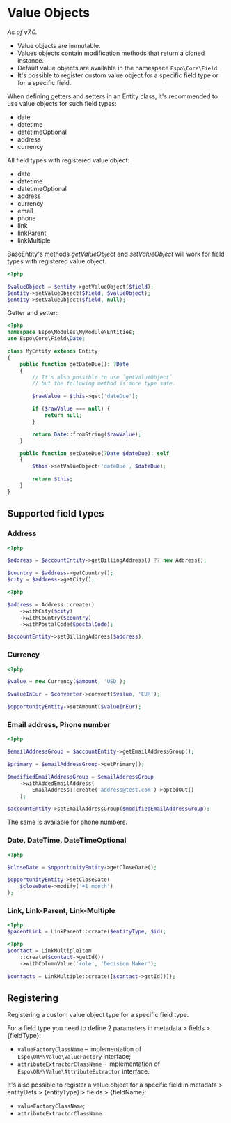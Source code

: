 # Value Objects

*As of v7.0.*

* Value objects are immutable.
* Values objects contain modification methods that return a cloned instance.
* Default value objects are available in the namespace `Espo\Core\Field`.
* It's possible to register custom value object for a specific field type or for a specific field.

When defining getters and setters in an Entity class, it's recommended to use value objects for such field types:

* date
* datetime
* datetimeOptional
* address
* currency

All field types with registered value object:

* date
* datetime
* datetimeOptional
* address
* currency
* email
* phone
* link
* linkParent
* linkMultiple

BaseEntity's methods *getValueObject* and *setValueObject* will work for field types with registered value object.

```php
<?php

$valueObject = $entity->getValueObject($field);
$entity->setValueObject($field, $valueObject);
$entity->setValueObject($field, null);
```

Getter and setter:

```php
<?php
namespace Espo\Modules\MyModule\Entities;
use Espo\Core\Field\Date;

class MyEntity extends Entity
{
    public function getDateDue(): ?Date
    {
        // It's also possible to use `getValueObject`
        // but the following method is more type safe.

        $rawValue = $this->get('dateDue');

        if ($rawValue === null) {
            return null;
        }

        return Date::fromString($rawValue);
    }

    public function setDateDue(?Date $dateDue): self
    {
        $this->setValueObject('dateDue', $dateDue);

        return $this;
    }
}

```

## Supported field types

### Address

```php
<?php

$address = $accountEntity->getBillingAddress() ?? new Address();

$country = $address->getCountry();
$city = $address->getCity();
```

```php
<?php

$address = Address::create()
    ->withCity($city)
    ->withCountry($country)
    ->withPostalCode($postalCode);

$accountEntity->setBillingAddress($address);
```

### Currency

```php
<?php

$value = new Currency($amount, 'USD');

$valueInEur = $converter->convert($value, 'EUR');

$opportunityEntity->setAmount($valueInEur);
```

### Email address, Phone number

```php
<?php

$emailAddressGroup = $accountEntity->getEmailAddressGroup();

$primary = $emailAddressGroup->getPrimary();

$modifiedEmailAddressGroup = $emailAddressGroup
    ->withAddedEmailAddress(
        EmailAddress::create('address@test.com')->optedOut()
    );

$accountEntity->setEmailAddressGroup($modifiedEmailAddressGroup);
```

The same is available for phone numbers.

### Date, DateTime, DateTimeOptional

```php
<?php

$closeDate = $opportunityEntity->getCloseDate();

$opportunityEntity->setCloseDate(
    $closeDate->modify('+1 month')
);
```

### Link, Link-Parent, Link-Multiple

```php
<?php
$parentLink = LinkParent::create($entityType, $id);
```

```php
<?php
$contact = LinkMultipleItem
    ::create($contact->getId())
    ->withColumnValue('role', 'Decision Maker');

$contacts = LinkMultiple::create([$contact->getId()]);
```

## Registering

Registering a custom value object type for a specific field type.

For a field type you need to define 2 parameters in metadata > fields > {fieldType}:

* `valueFactoryClassName` – implementation of `Espo\ORM\Value\ValueFactory` interface;
* `attributeExtractorClassName` – implementation of `Espo\ORM\Value\AttributeExtractor` interface.

It's also possible to register a value object for a specific field in metadata > entityDefs > {entityType} > fields > {fieldName}:

* `valueFactoryClassName`;
* `attributeExtractorClassName`.
